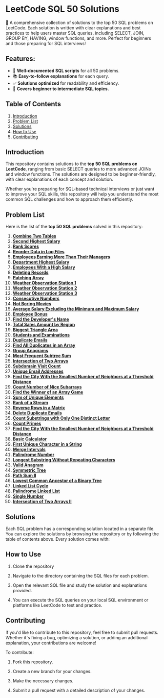 # LeetCode SQL 50 Solutions

🚀 A comprehensive collection of solutions to the top 50 SQL problems on LeetCode. Each solution is written with clear explanations and best practices to help users master SQL queries, including SELECT, JOIN, GROUP BY, HAVING, window functions, and more. Perfect for beginners and those preparing for SQL interviews!

## Features:
- 📝 **Well-documented SQL scripts** for all 50 problems.
- 📚 **Easy-to-follow explanations** for each query.
- ✅ **Solutions optimized** for readability and efficiency.
- 🎯 **Covers beginner to intermediate SQL topics.**

## Table of Contents
1. [Introduction](#introduction)
2. [Problem List](#problem-list)
3. [Solutions](#solutions)
4. [How to Use](#how-to-use)
5. [Contributing](#contributing)

## Introduction

This repository contains solutions to the **top 50 SQL problems on LeetCode**, ranging from basic SELECT queries to more advanced JOINs and window functions. The solutions are designed to be beginner-friendly, with clear explanations of each concept and solution.

Whether you're preparing for SQL-based technical interviews or just want to improve your SQL skills, this repository will help you understand the most common SQL challenges and how to approach them efficiently.

## Problem List

Here is the list of the **top 50 SQL problems** solved in this repository:

1. **[Combine Two Tables](https://leetcode.com/problems/combine-two-tables/)**
2. **[Second Highest Salary](https://leetcode.com/problems/second-highest-salary/)**
3. **[Rank Scores](https://leetcode.com/problems/rank-scores/)**
4. **[Reorder Data in Log Files](https://leetcode.com/problems/reorder-data-in-log-files/)**
5. **[Employees Earning More Than Their Managers](https://leetcode.com/problems/employees-earning-more-than-their-managers/)**
6. **[Department Highest Salary](https://leetcode.com/problems/department-highest-salary/)**
7. **[Employees With a High Salary](https://leetcode.com/problems/employees-with-a-high-salary/)**
8. **[Deleting Records](https://leetcode.com/problems/deleting-records/)**
9. **[Patching Array](https://leetcode.com/problems/patching-array/)**
10. **[Weather Observation Station 1](https://leetcode.com/problems/weather-observation-station-1/)**
11. **[Weather Observation Station 2](https://leetcode.com/problems/weather-observation-station-2/)**
12. **[Weather Observation Station 3](https://leetcode.com/problems/weather-observation-station-3/)**
13. **[Consecutive Numbers](https://leetcode.com/problems/consecutive-numbers/)**
14. **[Not Boring Movies](https://leetcode.com/problems/not-boring-movies/)**
15. **[Average Salary Excluding the Minimum and Maximum Salary](https://leetcode.com/problems/average-salary-excluding-the-minimum-and-maximum-salary/)**
16. **[Employee Bonus](https://leetcode.com/problems/employee-bonus/)**
17. **[Find the Developer's Name](https://leetcode.com/problems/find-the-developers-name/)**
18. **[Total Sales Amount by Region](https://leetcode.com/problems/total-sales-amount-by-region/)**
19. **[Biggest Triangle Area](https://leetcode.com/problems/biggest-triangle-area/)**
20. **[Students and Examinations](https://leetcode.com/problems/students-and-examinations/)**
21. **[Duplicate Emails](https://leetcode.com/problems/duplicate-emails/)**
22. **[Find All Duplicates in an Array](https://leetcode.com/problems/find-all-duplicates-in-an-array/)**
23. **[Group Anagrams](https://leetcode.com/problems/group-anagrams/)**
24. **[Most Frequent Subtree Sum](https://leetcode.com/problems/most-frequent-subtree-sum/)**
25. **[Intersection of Two Arrays](https://leetcode.com/problems/intersection-of-two-arrays/)**
26. **[Subdomain Visit Count](https://leetcode.com/problems/subdomain-visit-count/)**
27. **[Unique Email Addresses](https://leetcode.com/problems/unique-email-addresses/)**
28. **[Find the City With the Smallest Number of Neighbors at a Threshold Distance](https://leetcode.com/problems/find-the-city-with-the-smallest-number-of-neighbors-at-a-threshold-distance/)**
29. **[Count Number of Nice Subarrays](https://leetcode.com/problems/count-number-of-nice-subarrays/)**
30. **[Find the Winner of an Array Game](https://leetcode.com/problems/find-the-winner-of-an-array-game/)**
31. **[Sum of Unique Elements](https://leetcode.com/problems/sum-of-unique-elements/)**
32. **[Rank of a Stream](https://leetcode.com/problems/rank-of-a-stream/)**
33. **[Reverse Rows in a Matrix](https://leetcode.com/problems/reverse-rows-in-a-matrix/)**
34. **[Delete Duplicate Emails](https://leetcode.com/problems/delete-duplicate-emails/)**
35. **[Count Substrings with Only One Distinct Letter](https://leetcode.com/problems/count-substrings-with-only-one-distinct-letter/)**
36. **[Count Primes](https://leetcode.com/problems/count-primes/)**
37. **[Find the City With the Smallest Number of Neighbors at a Threshold Distance](https://leetcode.com/problems/find-the-city-with-the-smallest-number-of-neighbors-at-a-threshold-distance/)**
38. **[Basic Calculator](https://leetcode.com/problems/basic-calculator/)**
39. **[First Unique Character in a String](https://leetcode.com/problems/first-unique-character-in-a-string/)**
40. **[Merge Intervals](https://leetcode.com/problems/merge-intervals/)**
41. **[Palindrome Number](https://leetcode.com/problems/palindrome-number/)**
42. **[Longest Substring Without Repeating Characters](https://leetcode.com/problems/longest-substring-without-repeating-characters/)**
43. **[Valid Anagram](https://leetcode.com/problems/valid-anagram/)**
44. **[Symmetric Tree](https://leetcode.com/problems/symmetric-tree/)**
45. **[Path Sum II](https://leetcode.com/problems/path-sum-ii/)**
46. **[Lowest Common Ancestor of a Binary Tree](https://leetcode.com/problems/lowest-common-ancestor-of-a-binary-tree/)**
47. **[Linked List Cycle](https://leetcode.com/problems/linked-list-cycle/)**
48. **[Palindrome Linked List](https://leetcode.com/problems/palindrome-linked-list/)**
49. **[Single Number](https://leetcode.com/problems/single-number/)**
50. **[Intersection of Two Arrays II](https://leetcode.com/problems/intersection-of-two-arrays-ii/)**

## Solutions

Each SQL problem has a corresponding solution located in a separate file. You can explore the solutions by browsing the repository or by following the table of contents above. Every solution comes with:

## How to Use

1. Clone the repository

2. Navigate to the directory containing the SQL files for each problem.

3. Open the relevant SQL file and study the solution and explanations provided.

4. You can execute the SQL queries on your local SQL environment or platforms like LeetCode to test and practice.

## **Contributing**
If you'd like to contribute to this repository, feel free to submit pull requests. Whether it's fixing a bug, optimizing a solution, or adding an additional explanation, your contributions are welcome!

To contribute:

1. Fork this repository.

2. Create a new branch for your changes.

3. Make the necessary changes.

4. Submit a pull request with a detailed description of your changes.

